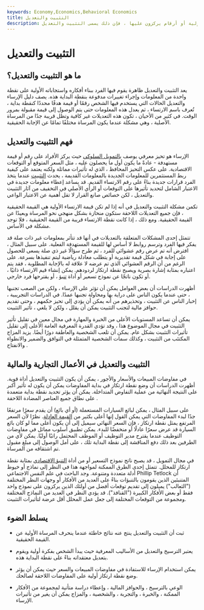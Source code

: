 ```yaml
---
keywords: Economy,Economics,Behavioral Economics
title: التثبيت والتعديل
description: عندما يقوم الفرد بعمل تقديرات بناءً على قيمة أولية أو أرقام يركزون عليها ، فإن ذلك يسمى التثبيت والتعديل.
---
```


# التثبيت والتعديل
## ما هو التثبيت والتعديل؟

يعد التثبيت والتعديل ظاهرة يقوم فيها الفرد ببناء أفكاره واستجاباته الأولية على نقطة واحدة من المعلومات وإجراء تغييرات مدفوعة بنقطة البداية هذه. يصف دليل الإرساء والتعديل الحالات التي يستخدم فيها الشخص رقمًا أو قيمة هدفًا محددًا كنقطة بداية ، تُعرف باسم الارتساء ، ثم يعدل هذه المعلومات حتى يتم الوصول إلى قيمة مقبولة بمرور الوقت. في كثير من الأحيان ، تكون هذه التعديلات غير كافية وتظل قريبة جدًا من المرساة الأصلية ، وهي مشكلة عندما يكون المرساة مختلفًا تمامًا عن الإجابة الحقيقية.

## فهم التثبيت والتعديل

الإرساء هو تحيز معرفي يوصف [بالتمويل السلوكي](/behavioralfinance) حيث يركز الأفراد على رقم أو قيمة مستهدفة - عادةً ما يكون أول ما يحصلون عليه ، مثل السعر المتوقع أو التوقعات الاقتصادية. على عكس التحيز المحافظ ، الذي له تأثيرات مماثلة ولكنه يعتمد على كيفية ربط المستثمرين للمعلومات الجديدة بالمعلومات القديمة ، يحدث [التثبيت](/anchoring) عندما يتخذ الفرد قرارات جديدة بناءً على رقم الارتساء القديم. قد يساعد إعطاء معلومات جديدة في الاعتبار الشامل لتحديد تأثيرها على التوقعات أو الرأي الأصلي في التخفيف من آثار التثبيت والتعديل ، لكن خصائص صانع القرار لا تقل أهمية عن الاعتبار الواعي.

تكمن مشكلة التثبيت والتعديل في أنه إذا لم تكن قيمة الارتساء الأولية هي القيمة الحقيقية ، فإن جميع التعديلات اللاحقة ستكون منحازة بشكل منهجي نحو المرساة وبعيدًا عن القيمة الحقيقية. ومع ذلك ، إذا كانت نقطة الارتساء قريبة من القيمة الحقيقية ، فلا توجد مشكلة في الأساس.

تتمثل إحدى المشكلات المتعلقة بالتعديلات في أنها قد تتأثر بمعلومات غير ذات صلة قد يفكر فيها الفرد وترسم روابط لا أساس لها للقيمة المستهدفة الفعلية. على سبيل المثال ، افترض أنه تم عرض رقم عشوائي للفرد ، ثم طرح سؤالًا غير ذي صلة يسعى للحصول على إجابة في شكل قيمة تقديرية أو يتطلب معادلة رياضية ليتم تنفيذها بسرعة. على الرغم من أن الرقم العشوائي الذي تم عرضه لا علاقة له بالإجابة المطلوبة ، فقد يتم اعتباره بمثابة إشارة بصرية ويصبح نقطة ارتكاز لردودهم. يمكن إنشاء قيم الارتساء ذاتيًا ، أو تكون ناتجًا عن نموذج تسعير أو أداة [تنبؤ](/forecasting) ، أو يقترحها فرد خارجي.

أظهرت الدراسات أن بعض العوامل يمكن أن تؤثر على الإرساء ، ولكن من الصعب تجنبها ، حتى عندما يكون الناس على دراية بها ومحاولة تجنبها عمدًا. في الدراسات التجريبية ، إخبار الناس عن التثبيت ، وتحذيرهم من أنه يمكن أن يؤدي إلى تحيز حكمهم ، وحتى تقديم حوافز مالية لتجنب التثبيت يمكن أن يقلل ، ولكن لا يلغي ، تأثير التثبيت.

يمكن أن تساعد المستويات الأعلى من الخبرة والمهارة في مجال معين في تقليل تأثير التثبيت في مجال الموضوع هذا ، وقد تؤدي القدرة المعرفية العامة الأعلى إلى تقليل تأثيرات التثبيت بشكل عام. يمكن أن تلعب الشخصية والعاطفة دورًا أيضًا. يزيد المزاج المكتئب من التثبيت ، وكذلك سمات الشخصية المتمثلة في التوافق والضمير والانطواء والانفتاح .

## التثبيت والتعديل في الأعمال التجارية والمالية

في مفاوضات المبيعات والأسعار والأجور ، يمكن أن يكون التثبيت والتعديل أداة قوية. أظهرت الدراسات أن وضع نقطة ارتكاز في بداية المفاوضات يمكن أن يكون له تأثير أكبر على النتيجة النهائية من عملية التفاوض المتداخلة. يمكن أن يؤثر تحديد نقطة بداية متعمدة على نطاق جميع العناصر المضادة اللاحقة .

على سبيل المثال ، يمكن لبائع السيارات المستعملة (أو أي بائع) أن يقدم سعرًا مرتفعًا جدًا لبدء المفاوضات التي يمكن القول إنها أعلى بكثير من [القيمة العادلة](/fairvalue). نظرًا لأن السعر المرتفع يمثل نقطة ارتكاز ، فإن السعر النهائي سيميل إلى أن يكون أعلى مما لو كان بائع السيارة قد عرض سعرًا عادلًا أو منخفضًا للبدء. يمكن تطبيق أسلوب مماثل في مفاوضات التوظيف عندما يقترح مدير التوظيف أو الموظف المحتمل راتبًا أوليًا. يمكن لأي من الطرفين بعد ذلك دفع المناقشة إلى نقطة البداية تلك ، على أمل الوصول إلى مبلغ مقبول تم اشتقاقه من المرساة.

في مجال التمويل ، قد يصبح ناتج نموذج التسعير أو من أداة [التنبؤ الاقتصادي](/economic-forecasting) بمثابة نقطة ارتكاز للمحلل. تتمثل إحدى الطرق الممكنة لمواجهة هذا في النظر إلى نماذج أو خيوط أدلة متعددة ومتنوعة. وجد الباحث في علم النفس الاجتماعي Phillip Tetlock أن المتنبئين الذين يقومون بالتنبؤات بناءً على العديد من الأفكار أو وجهات النظر المختلفة ("الثعالب") يميلون إلى تقديم توقعات أفضل من أولئك الذين يركزون على نموذج واحد فقط أو بعض الأفكار الكبيرة ("القنافذ"). قد يؤدي النظر في العديد من النماذج المختلفة ومجموعة من التوقعات المختلفة إلى جعل عمل المحلل أقل عرضة لتأثيرات التثبيت.

## يسلط الضوء

- ثبت أن التثبيت والتعديل ينتج عنه نتائج خاطئة عندما ينحرف المرساة الأولية عن القيمة الحقيقية.

- يعتبر الترسيخ والتعديل من الأساليب المعرفية حيث يبدأ الشخص بفكرة أولية ويقوم بتعديل معتقداته بناءً على نقطة البداية هذه.

- يمكن استخدام الإرساء للاستفادة في مفاوضات المبيعات والسعر حيث يمكن أن يؤثر وضع نقطة ارتكاز أولية على المفاوضات اللاحقة لصالحك.

- الوعي بالترسيخ ، والحوافز المالية ، وإعطاء دراسة متأنية لمجموعة من الأفكار الممكنة ، والخبرة ، والتجربة ، والشخصية ، والمزاج يمكن أن يغير من تأثيرات الإرساء.

